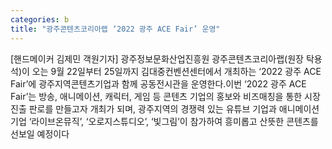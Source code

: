 ```yaml
---
categories: b
title: "광주콘텐츠코리아랩 ‘2022 광주 ACE Fair’ 운영"
---
```

[핸드메이커 김제민 객원기자] 광주정보문화산업진흥원 광주콘텐츠코리아랩(원장 탁용석)이 오는 9월 22일부터 25일까지 김대중컨벤션센터에서 개최하는 ‘2022 광주 ACE Fair’에 광주지역콘텐츠기업과 함께 공동전시관을 운영한다.이번 ‘2022 광주 ACE Fair’는 방송, 애니메이션, 캐릭터, 게임 등 콘텐츠 기업의 홍보와 비즈매칭을 통한 시장진출 판로를 만들고자 개최가 되며, 광주지역의 경쟁력 있는 유튜브 기업과 애니메이션 기업 ‘라이브온뮤직’, ‘오로지스튜디오’, ‘빛그림’이 참가하여 흥미롭고 산뜻한 콘텐츠를 선보일 예정이다